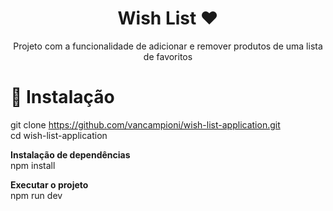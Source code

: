 <h1 align="center" style="font-weight: bold;"> Wish List ❤️</h1>

<p align="center">
Projeto com a funcionalidade de adicionar e remover produtos de uma lista de favoritos
</p>

# 🚀 Instalação

git clone https://github.com/vancampioni/wish-list-application.git
<br />
cd wish-list-application

<strong>Instalação de dependências</strong>
<br />
npm install

<strong>Executar o projeto</strong>
<br />
npm run dev

